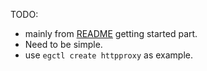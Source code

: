 TODO:

- mainly from [README](./../../README.md) getting started part. 
- Need to be simple.
- use `egctl create httpproxy` as example.